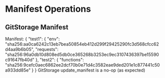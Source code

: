 # Manifest Operations


## GitStorage Manifest

Manifest: {
  "test1": {
    "env": "sha256:aa0ca6242c13eb7bea50854eb412d299f29425290fc3d568cfcc62d4aa9b6b05",
    "requests": "sha256:96a0db10d808ed5db0ce365268b3253ec9ec3107436397be15590c91647fb40d"
  },
  "test2": {
    "functions": "sha256:9cefc0aec6862ee2dcf70b0e71d4c3582eae9ded201e1c877441c50a933dd85e"
  }
}
GitStorage update_manifest is a no-op (as expected)
